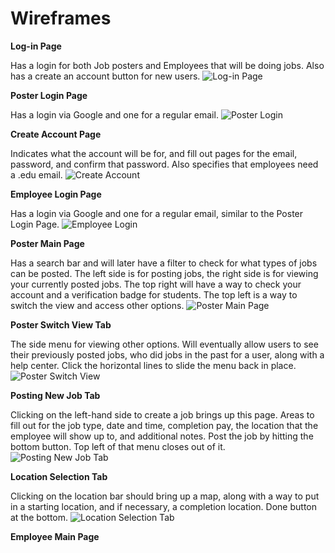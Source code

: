 # Wireframes

**Log-in Page**

Has a login for both Job posters and Employees that will be doing jobs. Also has a create an account button for new users.
![Log-in Page](https://github.com/user-attachments/assets/bb6e234e-c710-4219-887e-4a83b01ef9d8)

**Poster Login Page**

Has a login via Google and one for a regular email.
![Poster Login](https://github.com/user-attachments/assets/35b595cd-097c-494d-a3ce-327925d0b0de)

**Create Account Page**

Indicates what the account will be for, and fill out pages for the email, password, and confirm that password. Also specifies that employees need a .edu email.
![Create Account](https://github.com/user-attachments/assets/d8007099-25c7-4afc-8a50-5a9645165497)

**Employee Login Page**

Has a login via Google and one for a regular email, similar to the Poster Login Page.
![Employee Login](https://github.com/user-attachments/assets/a1552e5b-183f-41e0-a169-590c29be7c55)

**Poster Main Page**

Has a search bar and will later have a filter to check for what types of jobs can be posted. The left side is for posting jobs, the right side is for viewing your currently posted jobs. The top right will have a way to check your account and a verification badge for students. The top left is a way to switch the view and access other options.
![Poster Main Page](https://github.com/user-attachments/assets/70379a6a-37fc-4a96-b6ee-1a4ce54aa7ce)

**Poster Switch View Tab**

The side menu for viewing other options. Will eventually allow users to see their previously posted jobs, who did jobs in the past for a user, along with a help center. Click the horizontal lines to slide the menu back in place.
![Poster Switch View](https://github.com/user-attachments/assets/3055ef6d-864e-4153-9650-8746970e0a59)

**Posting New Job Tab**

Clicking on the left-hand side to create a job brings up this page. Areas to fill out for the job type, date and time, completion pay, the location that the employee will show up to, and additional notes. Post the job by hitting the bottom button. Top left of that menu closes out of it.
![Posting New Job Tab](https://github.com/user-attachments/assets/a8c31047-2c03-4f9e-9b4f-2cb1d738aad5)

**Location Selection Tab**

Clicking on the location bar should bring up a map, along with a way to put in a starting location, and if necessary, a completion location. Done button at the bottom.
![Location Selection Tab](https://github.com/user-attachments/assets/bd96919c-5437-4ff2-9a02-491f3078ecfb)

**Employee Main Page**






